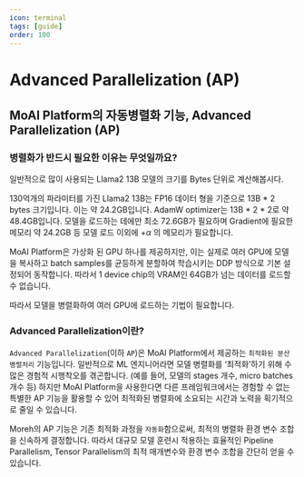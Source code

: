```yaml
---
icon: terminal
tags: [guide]
order: 100
---
```


# Advanced Parallelization (AP)

## MoAI Platform의 자동병렬화 기능,  Advanced Parallelization (AP)

### 병렬화가 반드시 필요한 이유는 무엇일까요?

일반적으로 많이 사용되는 Llama2 13B 모델의 크기를 Bytes 단위로 계산해봅시다.

130억개의 파라미터를 가진 Llama2 13B는 FP16 데이터 형을 기준으로 13B * 2 bytes 크기입니다. 이는 약 24.2GB입니다. AdamW optimizer는 13B * 2 * 2로 약 48.4GB입니다. 모델을 로드하는 데에만 최소 72.6GB가 필요하며 Gradient에 필요한 메모리 약 24.2GB 등 모델 로드 이외에 +$\alpha$ 의 메모리가 필요합니다. 

MoAI Platform은 가상화 된 GPU 하나를 제공하지만, 이는 실제로 여러 GPU에 모델을 복사하고 batch samples를 균등하게 분할하여 학습시키는 DDP 방식으로 기본 설정되어 동작합니다. 따라서 1 device chip의 VRAM인 64GB가 넘는 데이터를 로드할 수 없습니다.

따라서 모델을 병렬화하여 여러 GPU에 로드하는 기법이 필요합니다.

### Advanced Parallelization이란?

`Advanced Parallelization`(이하 `AP`)은 MoAI Platform에서 제공하는 `최적화된 분산 병렬처리` 기능입니다. 일반적으로 ML 엔지니어라면 모델 병렬화를 ‘최적화’하기 위해 수 많은 경험적 시행착오를 겪곤합니다. (예를 들어, 모델의 stages 개수, micro batches 개수 등) 하지만 MoAI Platform을 사용한다면 다른 프레임워크에서는 경험할 수 없는 특별한 AP 기능을 활용할 수 있어 최적화된 병렬화에 소요되는 시간과 노력을 획기적으로 줄일 수 있습니다.

Moreh의 AP 기능은 기존 최적화 과정을 `자동화`함으로써, 최적의 병렬화 환경 변수 조합을 신속하게 결정합니다. 따라서 대규모 모델 훈련시 적용하는 효율적인 Pipeline Parallelism, Tensor Parallelism의 최적 매개변수와 환경 변수 조합을 간단히 얻을 수 있습니다.
